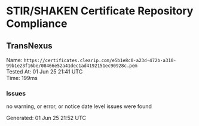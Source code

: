 # STIR/SHAKEN Certificate Repository Compliance

## TransNexus

Name: `https://certificates.clearip.com/e5b1e8c0-a23d-472b-a310-99b1e23f16be/08466e52a41dec1ad4192151ec90928c.pem`\
Tested At: 01 Jun 25 21:41 UTC\
Time: 199ms

### Issues

no warning, or error, or notice date level issues were found

Generated: 01 Jun 25 21:52 UTC